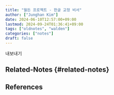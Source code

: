 ```yaml
---
title: "월든 프로젝트 - 한글 교정 비서"
author: ["Junghan Kim"]
date: 2024-06-10T12:57:00+09:00
lastmod: 2024-09-24T01:36:41+09:00
tags: ["oldnotes", "walden"]
categories: ["notes"]
draft: false
---
```


내보내기


## Related-Notes {#related-notes}

## References

<style>.csl-entry{text-indent: -1.5em; margin-left: 1.5em;}</style><div class="csl-bib-body">
</div>
